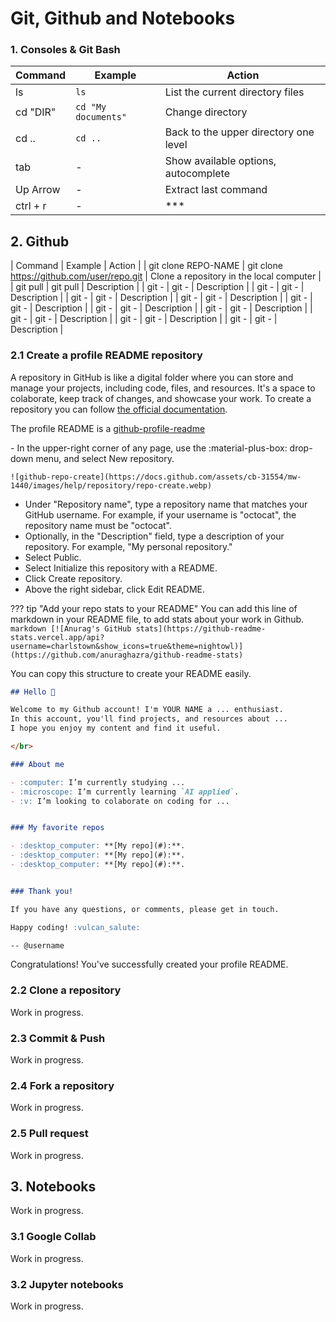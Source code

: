 # Git, Github and Notebooks


### 1. Consoles & Git Bash

| Command | Example | Action |
| --- | --- | --- |
| ls | `ls` | List the current directory files |
| cd "DIR" | `cd "My documents"` | Change directory |
| cd .. | `cd ..` | Back to the upper directory one level |
| tab | - | Show available options, autocomplete |
| Up Arrow | - | Extract last command |
| ctrl + r | - | *** |


## 2. Github

| Command | Example | Action |
| git clone REPO-NAME | git clone https://github.com/user/repo.git | Clone a repository in the local computer |
| git pull | git pull | Description |
| git - | git - | Description |
| git - | git - | Description |
| git - | git - | Description |
| git - | git - | Description |
| git - | git - | Description |
| git - | git - | Description |
| git - | git - | Description |
| git - | git - | Description |
| git - | git - | Description |
| git - | git - | Description |

### 2.1 Create a profile README repository

A repository in GitHub is like a digital folder where you can store and manage your projects, including code, files, and resources. It's a space to colaborate, keep track of changes, and showcase your work. To create a repository you can follow [the official documentation](https://docs.github.com/es/get-started/quickstart/create-a-repo).

The profile README is a [github-profile-readme](https://docs.github.com/en/account-and-profile/setting-up-and-managing-your-github-profile/customizing-your-profile/managing-your-profile-readme)

<div class="steps" markdown>
- In the upper-right corner of any page, use the :material-plus-box: drop-down menu, and select New repository.

    ![github-repo-create](https://docs.github.com/assets/cb-31554/mw-1440/images/help/repository/repo-create.webp)

- Under "Repository name", type a repository name that matches your GitHub username. For example, if your username is "octocat", the repository name must be "octocat".
- Optionally, in the "Description" field, type a description of your repository. For example, "My personal repository."
- Select Public.
- Select Initialize this repository with a README.
- Click Create repository.
- Above the right sidebar, click Edit README.
</div>

??? tip "Add your repo stats to your README"
    You can add this line of markdown in your README file, to add stats about your work in Github.
    ```markdown
    [![Anurag's GitHub stats](https://github-readme-stats.vercel.app/api?username=charlstown&show_icons=true&theme=nightowl)](https://github.com/anuraghazra/github-readme-stats)
    ```

You can copy this structure to create your README easily.
```markdown
## Hello 👋

Welcome to my Github account! I'm YOUR NAME a ... enthusiast.
In this account, you'll find projects, and resources about ...
I hope you enjoy my content and find it useful.

</br>

### About me

- :computer: I’m currently studying ...
- :microscope: I’m currently learning `AI applied`.
- :v: I’m looking to colaborate on coding for ...


### My favorite repos

- :desktop_computer: **[My repo](#):**.
- :desktop_computer: **[My repo](#):**.
- :desktop_computer: **[My repo](#):**.


### Thank you!

If you have any questions, or comments, please get in touch.

Happy coding! :vulcan_salute:

-- @username
```

Congratulations! You've successfully created your profile README. 


### 2.2 Clone a repository

Work in progress.


### 2.3 Commit & Push

Work in progress.


### 2.4 Fork a repository

Work in progress.


### 2.5 Pull request

Work in progress.


## 3. Notebooks

Work in progress.

### 3.1 Google Collab

Work in progress.


### 3.2 Jupyter notebooks

Work in progress.
